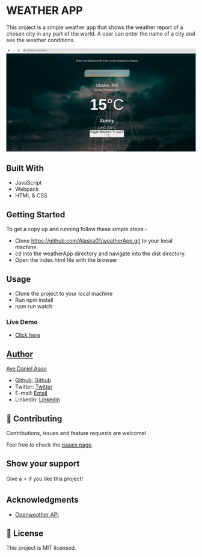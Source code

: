 # WEATHER APP

This project is a simple weather app that shows the weather report of a chosen city in any part of the world. A user can enter the name of a city and see the weather conditions.

![screenshot](./screenshot.png)


## Built With
- JavaScript
- Webpack
- HTML & CSS

## Getting Started
To get a copy up and running follow these simple steps:-

- Clone https://github.com/Alaska01/weatherApp.git to your local machine.
- cd into the weatherApp directory and navigate into the dist directory.
- Open the index.html file with the browser


## Usage
- Clone the project to your local machine
- Run npm install
- npm run watch


### Live Demo
- <a href="https://aye-weatherapp.netlify.app/">Click here</div>


## Author
 Aye Daniel Asoo

- Github: [Github](https://github.com/Alaska01)
- Twitter: [Twitter](https://twitter.com/AyeAsoo)
- E-mail: <a href="mailto:aadaniel108@gmail.com?subject=Hello Daniel!">Email</a>
- Linkedin: [Linkedin](https://www.linkedin.com/in/daniel-asoo-aye/)

## 🤝 Contributing

Contributions, issues and feature requests are welcome!

Feel free to check the [issues page](https://github.com/Alaska01/weatherApp/issues).

## Show your support

Give a ⭐️ if you like this project!

## Acknowledgments
- <a href="https://openweathermap.com">Openweather API </a>

## 📝 License

This project is MIT licensed.
